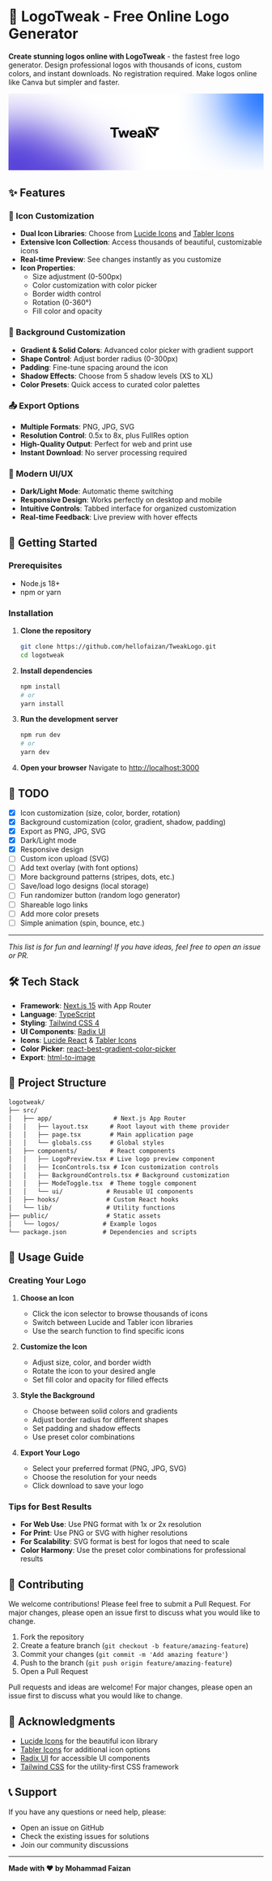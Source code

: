# 🎨 LogoTweak - Free Online Logo Generator

**Create stunning logos online with LogoTweak** - the fastest free logo generator. Design professional logos with thousands of icons, custom colors, and instant downloads. No registration required. Make logos online like Canva but simpler and faster.

![LogoTweak Preview](public/widebanner.png)

## ✨ Features

### 🎯 Icon Customization
- **Dual Icon Libraries**: Choose from [Lucide Icons](https://lucide.dev) and [Tabler Icons](https://tabler-icons.io)
- **Extensive Icon Collection**: Access thousands of beautiful, customizable icons
- **Real-time Preview**: See changes instantly as you customize
- **Icon Properties**:
  - Size adjustment (0-500px)
  - Color customization with color picker
  - Border width control
  - Rotation (0-360°)
  - Fill color and opacity

### 🎨 Background Customization
- **Gradient & Solid Colors**: Advanced color picker with gradient support
- **Shape Control**: Adjust border radius (0-300px)
- **Padding**: Fine-tune spacing around the icon
- **Shadow Effects**: Choose from 5 shadow levels (XS to XL)
- **Color Presets**: Quick access to curated color palettes

### 📤 Export Options
- **Multiple Formats**: PNG, JPG, SVG
- **Resolution Control**: 0.5x to 8x, plus FullRes option
- **High-Quality Output**: Perfect for web and print use
- **Instant Download**: No server processing required

### 🌙 Modern UI/UX
- **Dark/Light Mode**: Automatic theme switching
- **Responsive Design**: Works perfectly on desktop and mobile
- **Intuitive Controls**: Tabbed interface for organized customization
- **Real-time Feedback**: Live preview with hover effects

## 🚀 Getting Started

### Prerequisites
- Node.js 18+ 
- npm or yarn

### Installation

1. **Clone the repository**
   ```bash
   git clone https://github.com/hellofaizan/TweakLogo.git
   cd logotweak
   ```

2. **Install dependencies**
   ```bash
   npm install
   # or
   yarn install
   ```

3. **Run the development server**
   ```bash
   npm run dev
   # or
   yarn dev
   ```

4. **Open your browser**
   Navigate to [http://localhost:3000](http://localhost:3000)

## 📝 TODO

- [x] Icon customization (size, color, border, rotation)
- [x] Background customization (color, gradient, shadow, padding)
- [x] Export as PNG, JPG, SVG
- [x] Dark/Light mode
- [x] Responsive design
- [ ] Custom icon upload (SVG)
- [ ] Add text overlay (with font options)
- [ ] More background patterns (stripes, dots, etc.)
- [ ] Save/load logo designs (local storage)
- [ ] Fun randomizer button (random logo generator)
- [ ] Shareable logo links
- [ ] Add more color presets
- [ ] Simple animation (spin, bounce, etc.)

---

*This list is for fun and learning! If you have ideas, feel free to open an issue or PR.*

## 🛠️ Tech Stack

- **Framework**: [Next.js 15](https://nextjs.org/) with App Router
- **Language**: [TypeScript](https://www.typescriptlang.org/)
- **Styling**: [Tailwind CSS 4](https://tailwindcss.com/)
- **UI Components**: [Radix UI](https://www.radix-ui.com/)
- **Icons**: [Lucide React](https://lucide.dev/) & [Tabler Icons](https://tabler-icons.io/)
- **Color Picker**: [react-best-gradient-color-picker](https://github.com/omariosouto/react-best-gradient-color-picker)
- **Export**: [html-to-image](https://github.com/bubkoo/html-to-image)

## 📁 Project Structure

```
logotweak/
├── src/
│   ├── app/                 # Next.js App Router
│   │   ├── layout.tsx      # Root layout with theme provider
│   │   ├── page.tsx        # Main application page
│   │   └── globals.css     # Global styles
│   ├── components/         # React components
│   │   ├── LogoPreview.tsx # Live logo preview component
│   │   ├── IconControls.tsx # Icon customization controls
│   │   ├── BackgroundControls.tsx # Background customization
│   │   ├── ModeToggle.tsx  # Theme toggle component
│   │   └── ui/            # Reusable UI components
│   ├── hooks/             # Custom React hooks
│   └── lib/               # Utility functions
├── public/                # Static assets
│   └── logos/            # Example logos
└── package.json          # Dependencies and scripts
```

## 🎨 Usage Guide

### Creating Your Logo

1. **Choose an Icon**
   - Click the icon selector to browse thousands of icons
   - Switch between Lucide and Tabler icon libraries
   - Use the search function to find specific icons

2. **Customize the Icon**
   - Adjust size, color, and border width
   - Rotate the icon to your desired angle
   - Set fill color and opacity for filled effects

3. **Style the Background**
   - Choose between solid colors and gradients
   - Adjust border radius for different shapes
   - Set padding and shadow effects
   - Use preset color combinations

4. **Export Your Logo**
   - Select your preferred format (PNG, JPG, SVG)
   - Choose the resolution for your needs
   - Click download to save your logo

### Tips for Best Results

- **For Web Use**: Use PNG format with 1x or 2x resolution
- **For Print**: Use PNG or SVG with higher resolutions
- **For Scalability**: SVG format is best for logos that need to scale
- **Color Harmony**: Use the preset color combinations for professional results

## 🤝 Contributing

We welcome contributions! Please feel free to submit a Pull Request. For major changes, please open an issue first to discuss what you would like to change.

1. Fork the repository
2. Create a feature branch (`git checkout -b feature/amazing-feature`)
3. Commit your changes (`git commit -m 'Add amazing feature'`)
4. Push to the branch (`git push origin feature/amazing-feature`)
5. Open a Pull Request

Pull requests and ideas are welcome! For major changes, please open an issue first to discuss what you would like to change.

## 🙏 Acknowledgments

- [Lucide Icons](https://lucide.dev/) for the beautiful icon library
- [Tabler Icons](https://tabler-icons.io/) for additional icon options
- [Radix UI](https://www.radix-ui.com/) for accessible UI components
- [Tailwind CSS](https://tailwindcss.com/) for the utility-first CSS framework

## 📞 Support

If you have any questions or need help, please:

- Open an issue on GitHub
- Check the existing issues for solutions
- Join our community discussions

---

**Made with ❤️ by Mohammad Faizan**
